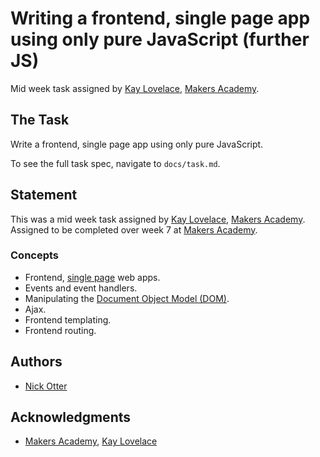 # Writing a frontend, single page app using only pure JavaScript (further JS)

Mid week task assigned by [Kay Lovelace](https://github.com/neoeno), [Makers Academy](http://www.makersacademy.com/).

## The Task

Write a frontend, single page app using only pure JavaScript.

To see the full task spec, navigate to `docs/task.md`.


## Statement

This was a mid week task assigned by [Kay Lovelace](https://github.com/neoeno), [Makers Academy](http://www.makersacademy.com/). Assigned to be completed over week 7 at [Makers Academy](http://www.makersacademy.com/).

### Concepts

* Frontend, [single page](https://msdn.microsoft.com/en-gb/magazine/dn463786.aspx) web apps.
* Events and event handlers.
* Manipulating the [Document Object Model (DOM)](https://developer.mozilla.org/en-US/docs/Web/API/Document_Object_Model/Introduction).
* Ajax.
* Frontend templating.
* Frontend routing.

## Authors

* [Nick Otter](nickotter.personal@gmail.com)

## Acknowledgments

* [Makers Academy](http://www.makersacademy.com/), [Kay Lovelace](https://github.com/neoeno)
